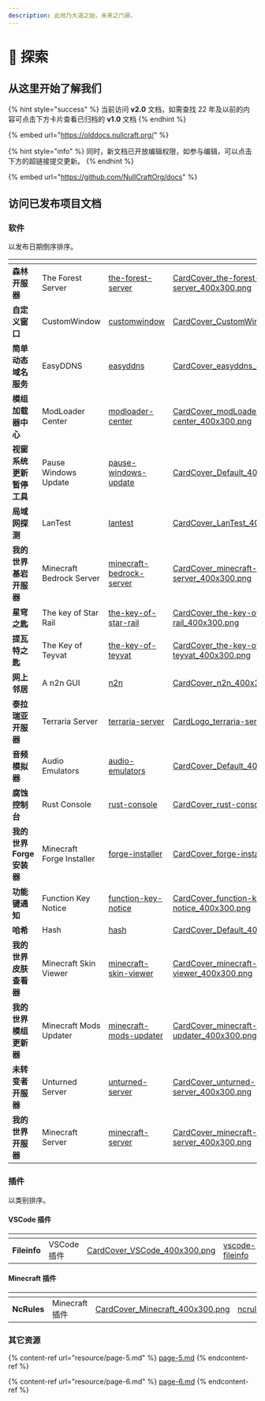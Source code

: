 ```yaml
---
description: 此地乃大道之始，未来之门扉。
---
```


# 🌟 探索

## 从这里开始了解我们

{% hint style="success" %}
当前访问 **v2.0** 文档，如需查找 22 年及以前的内容可点击下方卡片查看已归档的 **v1.0** 文档
{% endhint %}

{% embed url="https://olddocs.nullcraft.org/" %}

{% hint style="info" %}
同时，新文档已开放编辑权限，如参与编辑，可以点击下方的超链接提交更新。
{% endhint %}

{% embed url="https://github.com/NullCraftOrg/docs" %}

## 访问已发布项目文档

### 软件

以发布日期倒序排序。

<table data-view="cards"><thead><tr><th></th><th></th><th data-hidden data-card-target data-type="content-ref"></th><th data-hidden data-card-cover data-type="files"></th></tr></thead><tbody><tr><td><strong>森林开服器</strong></td><td>The Forest Server</td><td><a href="software/the-forest-server/">the-forest-server</a></td><td><a href=".gitbook/assets/CardCover_the-forest-server_400x300.png">CardCover_the-forest-server_400x300.png</a></td></tr><tr><td><strong>自定义窗口</strong></td><td>CustomWindow</td><td><a href="software/customwindow/">customwindow</a></td><td><a href=".gitbook/assets/CardCover_CustomWindow_400x300.png">CardCover_CustomWindow_400x300.png</a></td></tr><tr><td><strong>简单动态域名服务</strong></td><td>EasyDDNS</td><td><a href="software/easyddns/">easyddns</a></td><td><a href=".gitbook/assets/CardCover_easyddns_400x300.png">CardCover_easyddns_400x300.png</a></td></tr><tr><td><strong>模组加载器中心</strong></td><td>ModLoader Center</td><td><a href="software/modloader-center/">modloader-center</a></td><td><a href=".gitbook/assets/CardCover_modLoader-center_400x300.png">CardCover_modLoader-center_400x300.png</a></td></tr><tr><td><strong>视窗系统更新暂停工具</strong></td><td>Pause Windows Update</td><td><a href="software/pause-windows-update/">pause-windows-update</a></td><td><a href=".gitbook/assets/CardCover_Default_400x300.png">CardCover_Default_400x300.png</a></td></tr><tr><td><strong>局域网探测</strong></td><td>LanTest</td><td><a href="software/lantest/">lantest</a></td><td><a href=".gitbook/assets/CardCover_LanTest_400x300.png">CardCover_LanTest_400x300.png</a></td></tr><tr><td><strong>我的世界基岩开服器</strong></td><td>Minecraft Bedrock Server</td><td><a href="software/minecraft-bedrock-server/">minecraft-bedrock-server</a></td><td><a href=".gitbook/assets/CardCover_minecraft-bedrock-server_400x300.png">CardCover_minecraft-bedrock-server_400x300.png</a></td></tr><tr><td><strong>星穹之匙</strong></td><td>The key of Star Rail</td><td><a href="software/the-key-of-star-rail/">the-key-of-star-rail</a></td><td><a href=".gitbook/assets/CardCover_the-key-of-star-rail_400x300.png">CardCover_the-key-of-star-rail_400x300.png</a></td></tr><tr><td><strong>提瓦特之匙</strong></td><td>The Key of Teyvat</td><td><a href="software/the-key-of-teyvat/">the-key-of-teyvat</a></td><td><a href=".gitbook/assets/CardCover_the-key-of-teyvat_400x300.png">CardCover_the-key-of-teyvat_400x300.png</a></td></tr><tr><td><strong>网上邻居</strong></td><td>A n2n GUI</td><td><a href="software/n2n/">n2n</a></td><td><a href=".gitbook/assets/CardCover_n2n_400x300.png">CardCover_n2n_400x300.png</a></td></tr><tr><td><strong>泰拉瑞亚开服器</strong></td><td>Terraria Server</td><td><a href="software/terraria-server/">terraria-server</a></td><td><a href=".gitbook/assets/CardLogo_terraria-server_400x300.png">CardLogo_terraria-server_400x300.png</a></td></tr><tr><td><strong>音频模拟器</strong></td><td>Audio Emulators</td><td><a href="software/audio-emulators/">audio-emulators</a></td><td><a href=".gitbook/assets/CardCover_Default_400x300.png">CardCover_Default_400x300.png</a></td></tr><tr><td><strong>腐蚀控制台</strong></td><td>Rust Console</td><td><a href="software/rust-console/">rust-console</a></td><td><a href=".gitbook/assets/CardCover_rust-console_400x300.png">CardCover_rust-console_400x300.png</a></td></tr><tr><td><strong>我的世界Forge安装器</strong></td><td>Minecraft Forge Installer</td><td><a href="software/forge-installer/">forge-installer</a></td><td><a href=".gitbook/assets/CardCover_forge-installer_400x300.png">CardCover_forge-installer_400x300.png</a></td></tr><tr><td><strong>功能键通知</strong></td><td>Function Key Notice</td><td><a href="software/function-key-notice/">function-key-notice</a></td><td><a href=".gitbook/assets/CardCover_function-key-notice_400x300.png">CardCover_function-key-notice_400x300.png</a></td></tr><tr><td><strong>哈希</strong></td><td>Hash</td><td><a href="software/hash/">hash</a></td><td><a href=".gitbook/assets/CardCover_Default_400x300.png">CardCover_Default_400x300.png</a></td></tr><tr><td><strong>我的世界皮肤查看器</strong></td><td>Minecraft Skin Viewer</td><td><a href="software/minecraft-skin-viewer/">minecraft-skin-viewer</a></td><td><a href=".gitbook/assets/CardCover_minecraft-skin-viewer_400x300.png">CardCover_minecraft-skin-viewer_400x300.png</a></td></tr><tr><td><strong>我的世界模组更新器</strong></td><td>Minecraft Mods Updater</td><td><a href="software/minecraft-mods-updater/">minecraft-mods-updater</a></td><td><a href=".gitbook/assets/CardCover_minecraft-mods-updater_400x300.png">CardCover_minecraft-mods-updater_400x300.png</a></td></tr><tr><td><strong>未转变者开服器</strong></td><td>Unturned Server</td><td><a href="software/unturned-server/">unturned-server</a></td><td><a href=".gitbook/assets/CardCover_unturned-server_400x300.png">CardCover_unturned-server_400x300.png</a></td></tr><tr><td><strong>我的世界开服器</strong></td><td>Minecraft Server</td><td><a href="software/minecraft-server/">minecraft-server</a></td><td><a href=".gitbook/assets/CardCover_minecraft-server_400x300.png">CardCover_minecraft-server_400x300.png</a></td></tr></tbody></table>

### 插件

以类别排序。

#### VSCode 插件

<table data-view="cards"><thead><tr><th></th><th></th><th data-hidden data-card-cover data-type="files"></th><th data-hidden data-card-target data-type="content-ref"></th></tr></thead><tbody><tr><td><strong>Fileinfo</strong></td><td>VSCode 插件</td><td><a href=".gitbook/assets/CardCover_VSCode_400x300.png">CardCover_VSCode_400x300.png</a></td><td><a href="plugin/vscode-fileinfo/">vscode-fileinfo</a></td></tr></tbody></table>

#### Minecraft 插件

<table data-view="cards"><thead><tr><th></th><th></th><th data-hidden data-card-cover data-type="files"></th><th data-hidden data-card-target data-type="content-ref"></th></tr></thead><tbody><tr><td><strong>NcRules</strong></td><td>Minecraft 插件</td><td><a href=".gitbook/assets/CardCover_Minecraft_400x300.png">CardCover_Minecraft_400x300.png</a></td><td><a href="plugin/ncrules.md">ncrules.md</a></td></tr></tbody></table>

### 其它资源

{% content-ref url="resource/page-5.md" %}
[page-5.md](resource/page-5.md)
{% endcontent-ref %}

{% content-ref url="resource/page-6.md" %}
[page-6.md](resource/page-6.md)
{% endcontent-ref %}
